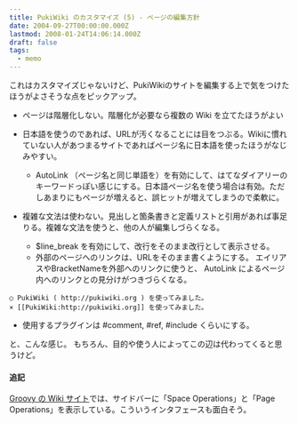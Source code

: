 ```yaml
---
title: PukiWiki のカスタマイズ (5) - ページの編集方針
date: 2004-09-27T00:00:00.000Z
lastmod: 2008-01-24T14:06:14.000Z
draft: false
tags:
  - memo
---
```


これはカスタマイズじゃないけど、PukiWikiのサイトを編集する上で気をつけたほうがよさそうな点をピックアップ。

* ページは階層化しない。階層化が必要なら複数の Wiki を立てたほうがよい

* 日本語を使うのであれば、URLが汚くなることには目をつぶる。Wikiに慣れていない人があつまるサイトであればページ名に日本語を使ったほうがなじみやすい。
  * AutoLink （ページ名と同じ単語を）を有効にして、はてなダイアリーのキーワードっぽい感じにする。日本語ページ名を使う場合は有効。ただしあまりにもページが増えると、誤ヒットが増えてしまうので柔軟に。

* 複雑な文法は使わない。見出しと箇条書きと定義リストと引用があれば事足りる。複雑な文法を使うと、他の人が編集しづらくなる。

  * $line\_break を有効にして、改行をそのまま改行として表示させる。
  * 外部のページへのリンクは、URLをそのまま書くようにする。 エイリアスやBracketNameを外部へのリンクに使うと、 AutoLink によるページ内へのリンクとの見分けがつきづらくなる。

```
○ PukiWiki ( http://pukiwiki.org ) を使ってみました。
× [[PukiWiki:http://pukiwiki.org]] を使ってみました。
```

* 使用するプラグインは #comment, #ref, #include くらいにする。

と、こんな感じ。 もちろん、目的や使う人によってこの辺は代わってくると思うけど。

#### 追記

[Groovy の Wiki サイト](http://docs.codehaus.org/pages/listpages.action?key=GROOVY)では、サイドバーに「Space Operations」と「Page Operations」を表示している。こういうインタフェースも面白そう。
